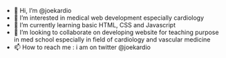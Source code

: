 - 👋 Hi, I’m @joekardio
- 👀 I’m interested in medical web development especially cardiology
- 🌱 I’m currently learning basic HTML, CSS and Javascript
- 💞️ I’m looking to collaborate on developing website for teaching purpose in med school especially in field of cardiology and vascular medicine
- 📫 How to reach me : i am on twitter @joekardio

<!---
joekardio/joekardio is a ✨ special ✨ repository because its `README.md` (this file) appears on your GitHub profile.
You can click the Preview link to take a look at your changes.
--->
